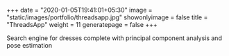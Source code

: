 +++
date = "2020-01-05T19:41:01+05:30"
image = "static/images/portfolio/threadsapp.jpg"
showonlyimage = false
title = "ThreadsApp"
weight = 11
generatepage = false
+++

Search engine for dresses complete with principal component analysis and pose estimation
